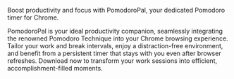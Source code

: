 Boost productivity and focus with PomodoroPal, your dedicated Pomodoro timer for Chrome.

PomodoroPal is your ideal productivity companion, seamlessly integrating the renowned Pomodoro Technique into your Chrome browsing experience. Tailor your work and break intervals, enjoy a distraction-free environment, and benefit from a persistent timer that stays with you even after browser refreshes. Download now to transform your work sessions into efficient, accomplishment-filled moments.
